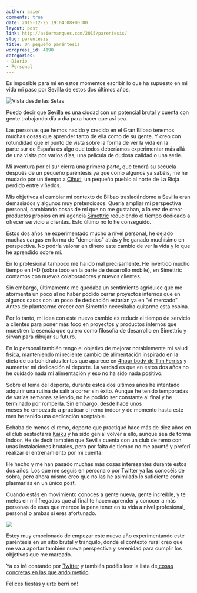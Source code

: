 ```yaml
---
author: asier
comments: true
date: 2015-12-25 19:04:08+00:00
layout: post
link: http://asiermarques.com/2015/parentesis/
slug: parentesis
title: Un pequeño paréntesis
wordpress_id: 4190
categories:
- Diario
- Personal
---
```


Es imposible para mi en estos momentos escribir lo que ha supuesto en mi vida mi paso por Sevilla de estos dos últimos años.

![Vista desde las Setas](http://asiermarques.com/wp-content/uploads/2015/12/11385145_686457901454447_1126923462_n.jpg)

Puedo decir que Sevilla es una ciudad con un potencial brutal y cuenta con gente trabajando día a día para hacer que así sea.

Las personas que hemos nacido y crecido en el Gran Bilbao tenemos muchas cosas que aprender tanto de ella como de su gente. Y creo con rotundidad que el punto de vista sobre la forma de ver la vida en la parte sur de España es algo que todos deberíamos experimentar más allá de una visita por varios días, una película de dudosa calidad o una serie.

Mi aventura por el sur cierra una primera parte, que tendrá su secuela después de un pequeño paréntesis ya que como algunos ya sabéis, me he mudado por un tiempo a [Cihuri](https://es.wikipedia.org/wiki/Cihuri), un pequeño pueblo al norte de La Rioja perdido entre viñedos.

Mis objetivos al cambiar mi contexto de Bilbao trasladándome a Sevilla eran demasiados y algunos muy pretenciosos. Quería ampliar mi perspectiva personal, cambiando cosas de mí que no me gustaban, a la vez de crear productos propios en mi agencia [Simettric](http://simettric.com) reduciendo el tiempo dedicado a ofrecer servicio a clientes. Esto último no lo he conseguido.

Estos dos años he experimentado mucho a nivel personal, he dejado muchas cargas en forma de "demonios" atrás y he ganado muchísimo en perspectiva. No podría valorar en dinero este cambio de ver la vida y lo que he aprendido sobre mí.

En lo profesional tampoco me ha ido mal precisamente. He invertido mucho tiempo en I+D (sobre todo en la parte de desarrollo mobile), en Simettric contamos con nuevos colaboradores y nuevos clientes.

Sin embargo, últimamente me quedaba un sentimiento agridulce que me atormenta un poco al no haber podido cerrar proyectos internos que en algunos casos con un poco de dedicación estarían ya en "el mercado". Antes de plantearme crecer con Simettric necesitaba quitarme esta espina.

Por lo tanto, mi idea con este nuevo cambio es reducir el tiempo de servicio a clientes para poner más foco en proyectos y productos internos que muestren la esencia que quiero como filosofía de desarrollo en Simettric y sirvan para dibujar su futuro.

En lo personal también tengo el objetivo de mejorar notablemente mi salud física, manteniendo mi reciente cambio de alimentación inspirado en la dieta de carbohidratos lentos que aparece en [4hour body de Tim Ferriss](http://fourhourbody.com/) y aumentar mi dedicación al deporte. La verdad es que en estos dos años no he cuidado nada mi alimentación y eso no ha sido nada positivo.

Sobre el tema del deporte, durante estos dos últimos años he intentado adquirir una rutina de salir a correr sin éxito. Aunque he tenido temporadas de varias semanas saliendo, no he podido ser constante al final y he terminado por romperla. Sin embargo, desde hace unos meses he empezado a practicar el remo indoor y de momento hasta este mes he tenido una dedicación aceptable.

Echaba de menos el remo, deporte que practiqué hace más de diez años en el club sestaotarra [Kaiku](https://es.wikipedia.org/wiki/Sociedad_Deportiva_de_Remo_Kaiku) y ha sido genial volver a ello, aunque sea de forma Indoor. He de decir también que Sevilla cuenta con un club de remo con unas instalaciones brutales, pero por falta de tiempo no me apunté y preferí realizar el entrenamiento por mi cuenta.

He hecho y me han pasado muchas más cosas interesantes durante estos dos años. Los que me seguís en persona o por Twitter ya las conocéis de sobra, pero ahora mismo creo que no las he asimilado lo suficiente como plasmarlas en un único post.

Cuando estás en movimiento conoces a gente nueva, gente increíble, y te metes en mil fregados que al final te hacen aprender y conocer a más personas de esas que merece la pena tener en tu vida a nivel profesional, personal o ambas si eres afortunado.

![](http://asiermarques.com/wp-content/uploads/2015/12/11820417_133835476955885_1370760536_n.jpg)

Estoy muy emocionado de empezar este nuevo año experimentando este paréntesis en un sitio brutal y tranquilo, donde el contexto rural creo que me va a aportar también nueva perspectiva y serenidad para cumplir los objetivos que me marcado.

Ya os iré contando por [Twitter](http://twitter.com/asiermarques) y también podéis leer la lista de[ cosas concretas en las que ando metido](http://asiermarques.com/en-que-ando-metido/).

Felices fiestas y urte berri on!
